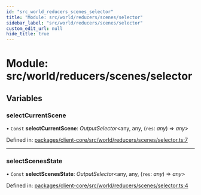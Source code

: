 ```yaml
---
id: "src_world_reducers_scenes_selector"
title: "Module: src/world/reducers/scenes/selector"
sidebar_label: "src/world/reducers/scenes/selector"
custom_edit_url: null
hide_title: true
---
```


# Module: src/world/reducers/scenes/selector

## Variables

### selectCurrentScene

• `Const` **selectCurrentScene**: *OutputSelector*<any, any, (`res`: *any*) => *any*\>

Defined in: [packages/client-core/src/world/reducers/scenes/selector.ts:7](https://github.com/xr3ngine/xr3ngine/blob/673ad6a5f/packages/client-core/src/world/reducers/scenes/selector.ts#L7)

___

### selectScenesState

• `Const` **selectScenesState**: *OutputSelector*<any, any, (`res`: *any*) => *any*\>

Defined in: [packages/client-core/src/world/reducers/scenes/selector.ts:4](https://github.com/xr3ngine/xr3ngine/blob/673ad6a5f/packages/client-core/src/world/reducers/scenes/selector.ts#L4)
